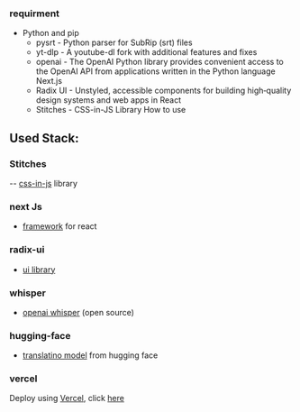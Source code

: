 ### requirment
  - Python and pip
    - pysrt - Python parser for SubRip (srt) files
    -  yt-dlp - A youtube-dl fork with additional features and fixes
    - openai - The OpenAI Python library provides convenient access to the OpenAI API from applications written in the Python language
    Next.js
    - Radix UI - Unstyled, accessible components for building high‑quality design systems and web apps in React
    - Stitches - CSS-in-JS Library
    How to use

## Used Stack:
### Stitches 
-- [css-in-js](https://stitches.dev/) library
### next Js
- [framework](https://nextjs.org/) for react
### radix-ui
- [ui library](https://www.radix-ui.com/)
### whisper
- [openai whisper](https://github.com/openai/whisper) (open source)
### hugging-face
- [translatino model](https://huggingface.co/) from hugging face
### vercel
Deploy using [Vercel](https://vercel.com?utm_source=github&utm_medium=readme&utm_campaign=next-example), click [here](https://yt-amber-ten.vercel.app/)
